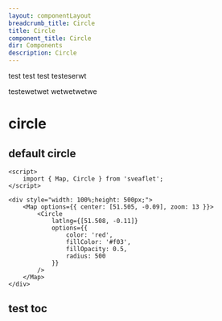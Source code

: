 ```yaml
---
layout: componentLayout
breadcrumb_title: Circle
title: Circle
component_title: Circle
dir: Components
description: Circle
---
```


test test test testeserwt

testewetwet wetwetwetwe


# circle

## default circle

```svelte example csr
<script>
	import { Map, Circle } from 'sveaflet';
</script>

<div style="width: 100%;height: 500px;">
	<Map options={{ center: [51.505, -0.09], zoom: 13 }}>
		<Circle
			latlng={[51.508, -0.11]}
			options={{
				color: 'red',
				fillColor: '#f03',
				fillOpacity: 0.5,
				radius: 500
			}}
		/>
	</Map>
</div>
```

## test toc
